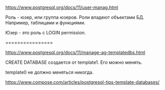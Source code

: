 https://www.postgresql.org/docs/11/user-manag.html

Роль - юзер, или группа юзеров.
Роли владеют объектами БД. Например, таблицами и функциями.

Юзер - это роль с LOGIN permission.

================

https://www.postgresql.org/docs/11/manage-ag-templatedbs.html

CREATE DATABASE создается от template1. Его можно менять.

template0 не должно меняться никогда.






https://www.compose.com/articles/postgresql-tips-template-databases/

